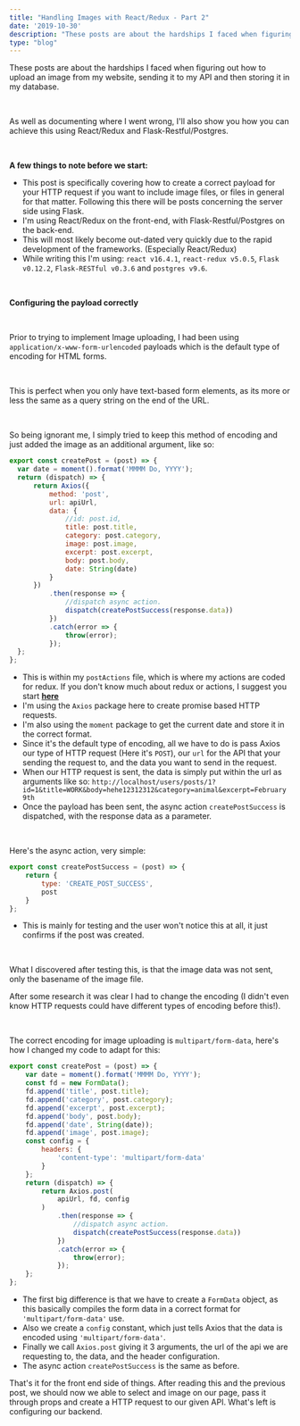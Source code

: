 ```yaml
---
title: "Handling Images with React/Redux - Part 2"
date: '2019-10-30'
description: "These posts are about the hardships I faced when figuring out how to upload an image from my website, sending it to my API and then storing it in my database."
type: "blog"
---
```


These posts are about the hardships I faced when figuring out how to upload an image from my website, sending it to my API and then storing it in my database.

<br/>

As well as documenting where I went wrong, I'll also show you how you can achieve this using React/Redux and Flask-Restful/Postgres.

<br/>

**A few things to note before we start:**
* This post is specifically covering how to create a correct payload for your HTTP request if you want to include image files, or files in general for that matter.
Following this there will be posts concerning the server side using Flask. 
* I'm using React/Redux on the front-end, with Flask-Restful/Postgres on the back-end.
* This will most likely become out-dated very quickly due to the rapid development of the frameworks. (Especially React/Redux) 
* While writing this I'm using: `react v16.4.1`, `react-redux v5.0.5`, `Flask v0.12.2`, `Flask-RESTful v0.3.6` and `postgres v9.6`.

<br/>

**Configuring the payload correctly**

<br/>

Prior to trying to implement Image uploading, I had been using `application/x-www-form-urlencoded` payloads which is the default type of encoding for HTML forms. 

<br/>

This is perfect when you only have text-based form elements, as its more or less the same as a query string on the end of the URL.

<br/>

So being ignorant me, I simply tried to keep this method of encoding and just added the image as an additional argument, like so:

```js
export const createPost = (post) => {
  var date = moment().format('MMMM Do, YYYY');
  return (dispatch) => {
      return Axios({
          method: 'post',
          url: apiUrl,
          data: {
              //id: post.id,
              title: post.title,
              category: post.category,
              image: post.image,
              excerpt: post.excerpt,
              body: post.body,
              date: String(date)
          }
      })
          .then(response => {
              //dispatch async action.
              dispatch(createPostSuccess(response.data))
          })
          .catch(error => {
              throw(error);
          });
  };
};
```
* This is within my `postActions` file, which is where my actions are coded for redux. 
If you don't know much about redux or actions, I suggest you start 
**[here](https://redux.js.org/basics/actions "Redux Actions")**
* I'm using the `Axios` package here to create promise based HTTP requests.
* I'm also using the `moment` package to get the current date and store it in the correct format.
* Since it's the default type of encoding, all we have to do is pass Axios our type of HTTP request (Here it's `POST`), our `url` for the API that your sending the request to, and the data you want to send in the request.
* When our HTTP request is sent, the data is simply put within the url as arguments like so:
`http://localhost/users/posts/1?id=1&title=WORK&body=hehe12312312&category=animal&excerpt=February 9th`
* Once the payload has been sent, the async action `createPostSuccess` is dispatched, with the response data as a parameter.

<br/>

Here's the async action, very simple:

```js
export const createPostSuccess = (post) => {
    return {
        type: 'CREATE_POST_SUCCESS',
        post
    }
};
```

* This is mainly for testing and the user won't notice this at all, it just confirms if the post was created.

<br/>

What I discovered after testing this, is that the image data was not sent, only the basename of the image file. 

After some research it was clear I had to change the encoding (I didn't even know HTTP requests could have different types of encoding before this!).

<br/>

The correct encoding for image uploading is `multipart/form-data`, here's how I changed my code to adapt for this:

```js
export const createPost = (post) => {
    var date = moment().format('MMMM Do, YYYY');
    const fd = new FormData();
    fd.append('title', post.title);
    fd.append('category', post.category);
    fd.append('excerpt', post.excerpt);
    fd.append('body', post.body);
    fd.append('date', String(date));
    fd.append('image', post.image);
    const config = {
        headers: {
            'content-type': 'multipart/form-data'
        }
    };
    return (dispatch) => {
        return Axios.post(
            apiUrl, fd, config
        )
            .then(response => {
                //dispatch async action.
                dispatch(createPostSuccess(response.data))
            })
            .catch(error => {
                throw(error);
            });
    };
};
```

* The first big difference is that we have to create a `FormData` object, as this basically compiles the form data in a correct format for `'multipart/form-data'` use.
* Also we create a `config` constant, which just tells Axios that the data is encoded using `'multipart/form-data'`.
* Finally we call `Axios.post` giving it 3 arguments, the url of the api we are requesting to, the data, and the header configuration.
* The async action `createPostSuccess` is the same as before.

That's it for the front end side of things. After reading this and the previous post, we should now we able to select and image on our page, pass it through props and create a HTTP request to our given API. What's left is configuring our backend.